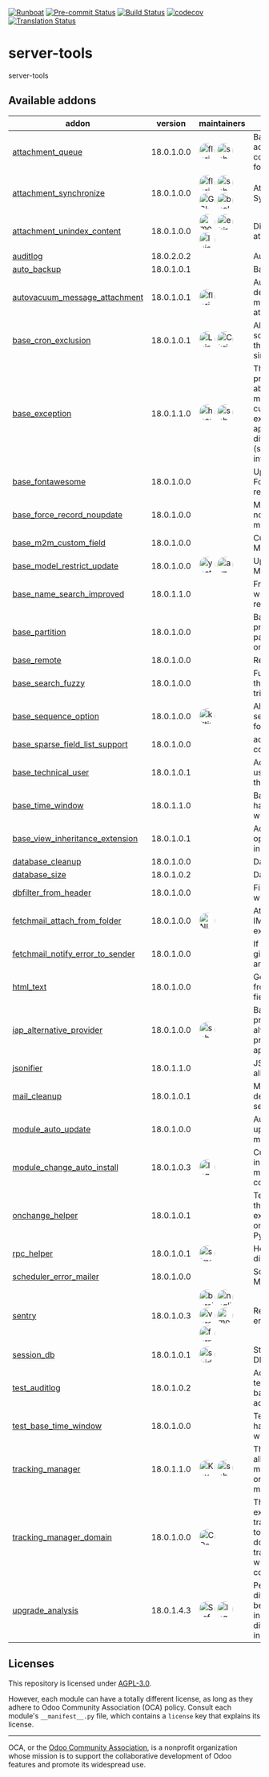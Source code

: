 
[![Runboat](https://img.shields.io/badge/runboat-Try%20me-875A7B.png)](https://runboat.odoo-community.org/builds?repo=OCA/server-tools&target_branch=18.0)
[![Pre-commit Status](https://github.com/OCA/server-tools/actions/workflows/pre-commit.yml/badge.svg?branch=18.0)](https://github.com/OCA/server-tools/actions/workflows/pre-commit.yml?query=branch%3A18.0)
[![Build Status](https://github.com/OCA/server-tools/actions/workflows/test.yml/badge.svg?branch=18.0)](https://github.com/OCA/server-tools/actions/workflows/test.yml?query=branch%3A18.0)
[![codecov](https://codecov.io/gh/OCA/server-tools/branch/18.0/graph/badge.svg)](https://codecov.io/gh/OCA/server-tools)
[![Translation Status](https://translation.odoo-community.org/widgets/server-tools-18-0/-/svg-badge.svg)](https://translation.odoo-community.org/engage/server-tools-18-0/?utm_source=widget)

<!-- /!\ do not modify above this line -->

# server-tools

server-tools

<!-- /!\ do not modify below this line -->

<!-- prettier-ignore-start -->

[//]: # (addons)

Available addons
----------------
addon | version | maintainers | summary
--- | --- | --- | ---
[attachment_queue](attachment_queue/) | 18.0.1.0.0 | <a href='https://github.com/florian-dacosta'><img src='https://github.com/florian-dacosta.png' width='32' height='32' style='border-radius:50%;' alt='florian-dacosta'/></a> <a href='https://github.com/sebastienbeau'><img src='https://github.com/sebastienbeau.png' width='32' height='32' style='border-radius:50%;' alt='sebastienbeau'/></a> | Base module adding the concept of queue for processing files
[attachment_synchronize](attachment_synchronize/) | 18.0.1.0.0 | <a href='https://github.com/florian-dacosta'><img src='https://github.com/florian-dacosta.png' width='32' height='32' style='border-radius:50%;' alt='florian-dacosta'/></a> <a href='https://github.com/sebastienbeau'><img src='https://github.com/sebastienbeau.png' width='32' height='32' style='border-radius:50%;' alt='sebastienbeau'/></a> <a href='https://github.com/GSLabIt'><img src='https://github.com/GSLabIt.png' width='32' height='32' style='border-radius:50%;' alt='GSLabIt'/></a> <a href='https://github.com/bealdav'><img src='https://github.com/bealdav.png' width='32' height='32' style='border-radius:50%;' alt='bealdav'/></a> | Attachment Synchronize
[attachment_unindex_content](attachment_unindex_content/) | 18.0.1.0.0 | <a href='https://github.com/moylop260'><img src='https://github.com/moylop260.png' width='32' height='32' style='border-radius:50%;' alt='moylop260'/></a> <a href='https://github.com/ebirbe'><img src='https://github.com/ebirbe.png' width='32' height='32' style='border-radius:50%;' alt='ebirbe'/></a> <a href='https://github.com/luisg123v'><img src='https://github.com/luisg123v.png' width='32' height='32' style='border-radius:50%;' alt='luisg123v'/></a> | Disable indexing of attachments
[auditlog](auditlog/) | 18.0.2.0.2 |  | Audit Log
[auto_backup](auto_backup/) | 18.0.1.0.1 |  | Backups database
[autovacuum_message_attachment](autovacuum_message_attachment/) | 18.0.1.0.1 | <a href='https://github.com/florian-dacosta'><img src='https://github.com/florian-dacosta.png' width='32' height='32' style='border-radius:50%;' alt='florian-dacosta'/></a> | Automatically delete old mail messages and attachments
[base_cron_exclusion](base_cron_exclusion/) | 18.0.1.0.1 | <a href='https://github.com/LoisRForgeFlow'><img src='https://github.com/LoisRForgeFlow.png' width='32' height='32' style='border-radius:50%;' alt='LoisRForgeFlow'/></a> <a href='https://github.com/ChrisOForgeFlow'><img src='https://github.com/ChrisOForgeFlow.png' width='32' height='32' style='border-radius:50%;' alt='ChrisOForgeFlow'/></a> | Allow you to select scheduled actions that should not run simultaneously.
[base_exception](base_exception/) | 18.0.1.1.0 | <a href='https://github.com/hparfr'><img src='https://github.com/hparfr.png' width='32' height='32' style='border-radius:50%;' alt='hparfr'/></a> <a href='https://github.com/sebastienbeau'><img src='https://github.com/sebastienbeau.png' width='32' height='32' style='border-radius:50%;' alt='sebastienbeau'/></a> | This module provide an abstract model to manage customizable exceptions to be applied on different models (sale order, invoice, ...)
[base_fontawesome](base_fontawesome/) | 18.0.1.0.0 |  | Up to date Fontawesome resources.
[base_force_record_noupdate](base_force_record_noupdate/) | 18.0.1.0.0 |  | Manually force noupdate=True on models
[base_m2m_custom_field](base_m2m_custom_field/) | 18.0.1.0.0 |  | Customizations of Many2many
[base_model_restrict_update](base_model_restrict_update/) | 18.0.1.0.0 | <a href='https://github.com/yostashiro'><img src='https://github.com/yostashiro.png' width='32' height='32' style='border-radius:50%;' alt='yostashiro'/></a> <a href='https://github.com/aungkokolin1997'><img src='https://github.com/aungkokolin1997.png' width='32' height='32' style='border-radius:50%;' alt='aungkokolin1997'/></a> | Update Restrict Model
[base_name_search_improved](base_name_search_improved/) | 18.0.1.1.0 |  | Friendlier search when typing in relation fields
[base_partition](base_partition/) | 18.0.1.0.0 |  | Base module that provide the partition method on all models
[base_remote](base_remote/) | 18.0.1.0.0 |  | Remote Base
[base_search_fuzzy](base_search_fuzzy/) | 18.0.1.0.0 |  | Fuzzy search with the PostgreSQL trigram extension
[base_sequence_option](base_sequence_option/) | 18.0.1.0.0 | <a href='https://github.com/kittiu'><img src='https://github.com/kittiu.png' width='32' height='32' style='border-radius:50%;' alt='kittiu'/></a> | Alternative sequence options for specific models
[base_sparse_field_list_support](base_sparse_field_list_support/) | 18.0.1.0.0 |  | add list support to convert_to_cache()
[base_technical_user](base_technical_user/) | 18.0.1.0.1 |  | Add a technical user parameter on the company
[base_time_window](base_time_window/) | 18.0.1.1.0 |  | Base model to handle time windows
[base_view_inheritance_extension](base_view_inheritance_extension/) | 18.0.1.0.1 |  | Adds more operators for view inheritance
[database_cleanup](database_cleanup/) | 18.0.1.0.0 |  | Database cleanup
[database_size](database_size/) | 18.0.1.0.2 |  | Database Size
[dbfilter_from_header](dbfilter_from_header/) | 18.0.1.0.0 |  | Filter databases with HTTP headers
[fetchmail_attach_from_folder](fetchmail_attach_from_folder/) | 18.0.1.0.0 | <a href='https://github.com/NL66278'><img src='https://github.com/NL66278.png' width='32' height='32' style='border-radius:50%;' alt='NL66278'/></a> | Attach mails in an IMAP folder to existing objects
[fetchmail_notify_error_to_sender](fetchmail_notify_error_to_sender/) | 18.0.1.0.0 |  | If fetching mails gives error, send an email to sender
[html_text](html_text/) | 18.0.1.0.0 |  | Generate excerpts from any HTML field
[iap_alternative_provider](iap_alternative_provider/) | 18.0.1.0.0 | <a href='https://github.com/sebastienbeau'><img src='https://github.com/sebastienbeau.png' width='32' height='32' style='border-radius:50%;' alt='sebastienbeau'/></a> | Base module for providing alternative provider for iap apps
[jsonifier](jsonifier/) | 18.0.1.1.0 |  | JSON-ify data for all models
[mail_cleanup](mail_cleanup/) | 18.0.1.0.1 |  | Mark as read or delete mails after a set time
[module_auto_update](module_auto_update/) | 18.0.1.0.0 |  | Automatically update Odoo modules
[module_change_auto_install](module_change_auto_install/) | 18.0.1.0.3 | <a href='https://github.com/legalsylvain'><img src='https://github.com/legalsylvain.png' width='32' height='32' style='border-radius:50%;' alt='legalsylvain'/></a> | Customize auto installables modules by configuration
[onchange_helper](onchange_helper/) | 18.0.1.0.1 |  | Technical module that ease execution of onchange in Python code
[rpc_helper](rpc_helper/) | 18.0.1.0.1 | <a href='https://github.com/simahawk'><img src='https://github.com/simahawk.png' width='32' height='32' style='border-radius:50%;' alt='simahawk'/></a> | Helpers for disabling RPC calls
[scheduler_error_mailer](scheduler_error_mailer/) | 18.0.1.0.0 |  | Scheduler Error Mailer
[sentry](sentry/) | 18.0.1.0.3 | <a href='https://github.com/barsi'><img src='https://github.com/barsi.png' width='32' height='32' style='border-radius:50%;' alt='barsi'/></a> <a href='https://github.com/naglis'><img src='https://github.com/naglis.png' width='32' height='32' style='border-radius:50%;' alt='naglis'/></a> <a href='https://github.com/versada'><img src='https://github.com/versada.png' width='32' height='32' style='border-radius:50%;' alt='versada'/></a> <a href='https://github.com/moylop260'><img src='https://github.com/moylop260.png' width='32' height='32' style='border-radius:50%;' alt='moylop260'/></a> <a href='https://github.com/fernandahf'><img src='https://github.com/fernandahf.png' width='32' height='32' style='border-radius:50%;' alt='fernandahf'/></a> | Report Odoo errors to Sentry
[session_db](session_db/) | 18.0.1.0.1 | <a href='https://github.com/sbidoul'><img src='https://github.com/sbidoul.png' width='32' height='32' style='border-radius:50%;' alt='sbidoul'/></a> | Store sessions in DB
[test_auditlog](test_auditlog/) | 18.0.1.0.2 |  | Additional unit tests for Audit Log based on accounting models
[test_base_time_window](test_base_time_window/) | 18.0.1.0.0 |  | Test Base model to handle time windows
[tracking_manager](tracking_manager/) | 18.0.1.1.0 | <a href='https://github.com/Kev-Roche'><img src='https://github.com/Kev-Roche.png' width='32' height='32' style='border-radius:50%;' alt='Kev-Roche'/></a> <a href='https://github.com/sebastienbeau'><img src='https://github.com/sebastienbeau.png' width='32' height='32' style='border-radius:50%;' alt='sebastienbeau'/></a> | This module tracks all fields of a model, including one2many and many2many ones.
[tracking_manager_domain](tracking_manager_domain/) | 18.0.1.0.0 | <a href='https://github.com/CRogos'><img src='https://github.com/CRogos.png' width='32' height='32' style='border-radius:50%;' alt='CRogos'/></a> | This module extends the tracking manager to allow to define a domain on fields to track changes only when certain conditions apply.
[upgrade_analysis](upgrade_analysis/) | 18.0.1.4.3 | <a href='https://github.com/StefanRijnhart'><img src='https://github.com/StefanRijnhart.png' width='32' height='32' style='border-radius:50%;' alt='StefanRijnhart'/></a> <a href='https://github.com/legalsylvain'><img src='https://github.com/legalsylvain.png' width='32' height='32' style='border-radius:50%;' alt='legalsylvain'/></a> | Performs a difference analysis between modules installed on two different Odoo instances

[//]: # (end addons)

<!-- prettier-ignore-end -->

## Licenses

This repository is licensed under [AGPL-3.0](LICENSE).

However, each module can have a totally different license, as long as they adhere to Odoo Community Association (OCA)
policy. Consult each module's `__manifest__.py` file, which contains a `license` key
that explains its license.

----
OCA, or the [Odoo Community Association](http://odoo-community.org/), is a nonprofit
organization whose mission is to support the collaborative development of Odoo features
and promote its widespread use.
